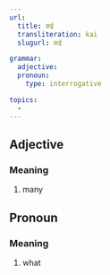 ```yaml
---
url:
  title: कई
  transliteration: kai
  slugurl: कई

grammar:
  adjective:
  pronoun:
    type: interrogative

topics:
  - 
---
```


## Adjective
### Meaning
1. many 

## Pronoun
### Meaning
1. what
